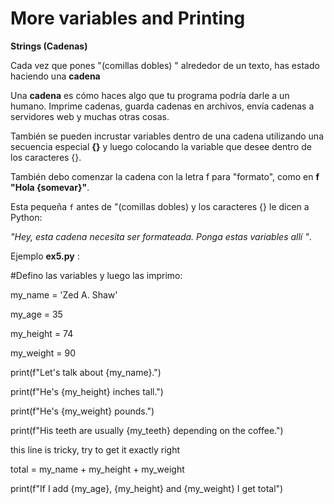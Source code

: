 # More variables and Printing 


**Strings (Cadenas)**

Cada vez que pones "(comillas dobles) " alrededor de un texto, has estado haciendo una **cadena**

Una **cadena** es cómo haces algo que tu programa podría darle a un humano. Imprime cadenas, guarda cadenas en archivos, envía cadenas a servidores web y muchas otras cosas.

También se pueden incrustar variables dentro de una cadena utilizando una secuencia especial **{}** y luego colocando la variable que desee dentro de los caracteres {}.

También debo comenzar la cadena con la letra f para "formato", como en **f "Hola {somevar}"**.

Esta pequeña `f` antes de "(comillas dobles) y los caracteres {} le dicen a Python:

*"Hey, esta cadena necesita ser formateada. Ponga estas variables allí "*.

Ejemplo **ex5.py** :

#Defino las variables y luego las imprimo:

my_name = 'Zed A. Shaw'

my_age = 35

my_height = 74

my_weight = 90

print(f"Let's talk about {my_name}.")

print(f"He's {my_height} inches tall.")

print(f"He's {my_weight} pounds.")

print(f"His teeth are usually {my_teeth} depending on the coffee.")

this line is tricky, try to get it exactly right

total = my_name + my_height + my_weight

print(f"If I add {my_age}, {my_height} and {my_weight} I get total")
